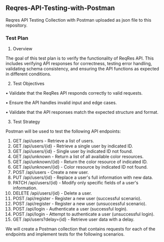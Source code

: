 ## Reqres-API-Testing-with-Postman

Reqres API Testing Collection with Postman uploaded as json file to this repository.

### Test Plan

1. Overview
   
The goal of this test plan is to verify the functionality of ReqRes API. This includes verifying API responses for correctness, testing error handling, validating schema consistency, and ensuring the API functions as expected in different conditions.

2. Test Objectives
   
  •	 Validate that the ReqRes API responds correctly to valid requests.

  •	 Ensure the API handles invalid input and edge cases.

  •    Validate that the API responses match the expected structure and format.

3. Test Strategy
   
Postman will be used to test the following API endpoints:

1.	GET /api/users - Retrieve a list of users.
2.	GET /api/users/{id} - Retrieve a single user by indicated ID.
3.	GET /api/users/{id} - Single user by indicated ID not found.
4.	GET /api/unknown - Return a list of all available color resources.
5.	GET /api/unknown/{id} - Return the color resource of indicated ID.
6.	GET /api/unknown/{id} - Color resource by indicated ID not found.
7.	POST /api/users - Create a new user.
8.	PUT /api/users/{id} - Replace a user's full information with new data.
9.	PATCH /api/users/{id} - Modify only specific fields of a user's information.
10. DELETE /api/users/{id} - Delete a user.
11. POST /api/register - Register a new user (successful scenario).
12. POST /api/register - Register a new user (unsuccessful scenario).
13. POST /api/login - Authenticate a user (successful login).
14. POST /api/login - Attempt to authenticate a user (unsuccessful login).
15. GET /api/users?delay={id} - Retrieve user data with a delay.

We will create a Postman collection that contains requests for each of the endpoints and implement tests for the following scenarios.




